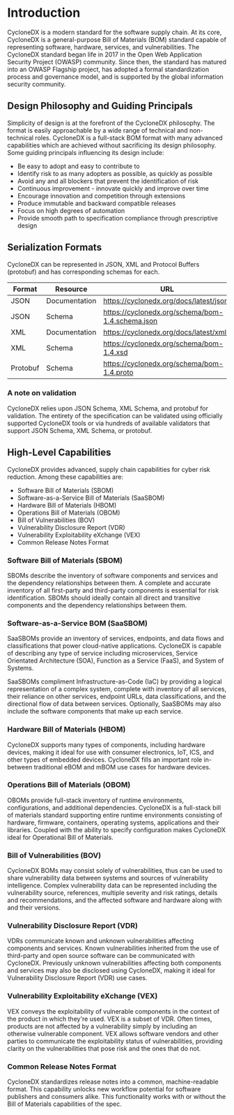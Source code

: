 # Introduction

CycloneDX is a modern standard for the software supply chain. At its core, CycloneDX is a general-purpose Bill of 
Materials (BOM) standard capable of representing software, hardware, services, and vulnerabilities. The CycloneDX 
standard began life in 2017 in the Open Web Application Security Project (OWASP) community. Since then, the standard has 
matured into an OWASP Flagship project, has adopted a formal standardization process and governance model, and is 
supported by the global information security community.

## Design Philosophy and Guiding Principals
Simplicity of design is at the forefront of the CycloneDX philosophy. The format is easily approachable by a wide range
of technical and non-technical roles. CycloneDX is a full-stack BOM format with many advanced capabilities which are
achieved without sacrificing its design philosophy. Some guiding principals influencing its design include:

* Be easy to adopt and easy to contribute to
* Identify risk to as many adopters as possible, as quickly as possible
* Avoid any and all blockers that prevent the identification of risk
* Continuous improvement - innovate quickly and improve over time
* Encourage innovation and competition through extensions
* Produce immutable and backward compatible releases
* Focus on high degrees of automation
* Provide smooth path to specification compliance through prescriptive design

## Serialization Formats
CycloneDX can be represented in JSON, XML and Protocol Buffers (protobuf) and has corresponding schemas for each.

| **Format** | **Resource**  | **URL**                                          |
|------------|---------------|--------------------------------------------------|
| JSON       | Documentation | https://cyclonedx.org/docs/latest/json/          |
| JSON       | Schema        | https://cyclonedx.org/schema/bom-1.4.schema.json |
| XML        | Documentation | https://cyclonedx.org/docs/latest/xml/           |
| XML        | Schema        | https://cyclonedx.org/schema/bom-1.4.xsd         |
| Protobuf   | Schema        | https://cyclonedx.org/schema/bom-1.4.proto       |


### A note on validation
CycloneDX relies upon JSON Schema, XML Schema, and protobuf for validation. The entirety of the specification can be
validated using officially supported CycloneDX tools or via hundreds of available validators that support JSON Schema,
XML Schema, or protobuf.

## High-Level Capabilities
CycloneDX provides advanced, supply chain capabilities for cyber risk reduction. Among these capabilities are:

* Software Bill of Materials (SBOM)
* Software-as-a-Service Bill of Materials (SaaSBOM)
* Hardware Bill of Materials (HBOM)
* Operations Bill of Materials (OBOM)
* Bill of Vulnerabilities (BOV)
* Vulnerability Disclosure Report (VDR)
* Vulnerability Exploitability eXchange (VEX)
* Common Release Notes Format

### Software Bill of Materials (SBOM)
SBOMs describe the inventory of software components and services and the dependency relationships between them.
A complete and accurate inventory of all first-party and third-party components is essential for risk identification.
SBOMs should ideally contain all direct and transitive components and the dependency relationships between them.

### Software-as-a-Service BOM (SaaSBOM)
SaaSBOMs provide an inventory of services, endpoints, and data flows and classifications that power cloud-native applications.
CycloneDX is capable of describing any type of service including microservices, Service Orientated Architecture (SOA),
Function as a Service (FaaS), and System of Systems.

SaaSBOMs compliment Infrastructure-as-Code (IaC) by providing a logical representation of a complex system, complete
with inventory of all services, their reliance on other services, endpoint URLs, data classifications, and the directional
flow of data between services. Optionally, SaaSBOMs may also include the software components that make up each service.

### Hardware Bill of Materials (HBOM)
CycloneDX supports many types of components, including hardware devices, making it ideal for use with consumer
electronics, IoT, ICS, and other types of embedded devices. CycloneDX fills an important role in-between traditional
eBOM and mBOM use cases for hardware devices.

### Operations Bill of Materials (OBOM)
OBOMs provide full-stack inventory of runtime environments, configurations, and additional dependencies. CycloneDX is a
full-stack bill of materials standard supporting entire runtime environments consisting of hardware, firmware, containers,
operating systems, applications and their libraries. Coupled with the ability to specify configuration makes CycloneDX
ideal for Operational Bill of Materials.

### Bill of Vulnerabilities (BOV)
CycloneDX BOMs may consist solely of vulnerabilities, thus can be used to share vulnerability data between systems and
sources of vulnerability intelligence. Complex vulnerability data can be represented including the vulnerability source,
references, multiple severity and risk ratings, details and recommendations, and the affected software and hardware 
along with and their versions.

### Vulnerability Disclosure Report (VDR)
VDRs communicate known and unknown vulnerabilities affecting components and services. Known vulnerabilities inherited
from the use of third-party and open source software can be communicated with CycloneDX. Previously unknown vulnerabilities
affecting both components and services may also be disclosed using CycloneDX, making it ideal for Vulnerability Disclosure
Report (VDR) use cases.

### Vulnerability Exploitability eXchange (VEX)
VEX conveys the exploitability of vulnerable components in the context of the product in which they're used. VEX is a
subset of VDR. Often times, products are not affected by a vulnerability simply by including an otherwise vulnerable
component. VEX allows software vendors and other parties to communicate the exploitability status of vulnerabilities,
providing clarity on the vulnerabilities that pose risk and the ones that do not.

### Common Release Notes Format
CycloneDX standardizes release notes into a common, machine-readable format. This capability unlocks new workflow
potential for software publishers and consumers alike. This functionality works with or without the Bill of Materials
capabilities of the spec.


<div style="page-break-after: always; visibility: hidden">
\newpage
</div>
